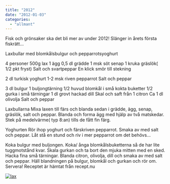 ```yaml
---
title: "2012"
date: "2012-01-03"
categories: 
  - "allmant"
---
```


Fisk och grönsaker ska det bli mer av under 2012! Slänger in årets första fiskrätt...

Laxbullar med blomkålsbulgur och pepparrotsyoghurt

4 personer 500g lax 1 ägg 0,5 dl grädde 1 msk söt senap 1 kruka gräslök( 1/2 pkt fryst) Salt och svartpeppar En klick smör till stekning

2 dl turkisk yoghurt 1-2 msk riven pepparrot Salt och peppar

3 dl bulgur 1 buljongtärning 1/2 huvud blomkål i små kokta buketter 1/2 gurka i små tärningar 1 dl grovt hackad dill Skal och saft från 1 citron Ca 1 dl olivolja Salt och peppar

Laxbullarna Mixa laxen till färs och blanda sedan i grädde, ägg, senap, gräslök, salt och peppar. Blanda och forma ägg med hjälp av två matskedar. Stek på medelvärme( typ 8:an) tills de fått fin färg.

Yoghurten Rör ihop yoghurt och färskriven pepparrot. Smaka av med salt och peppar. Låt stå en stund och riv i mer pepparrot om det behövs...

Koka bulgur med buljongen. Koka/ ånga blomkålsbuketterna så de har lite tuggmotstånd kvar. Skala gurkan och ta bort den mjuka mitten med en sked. Hacka fina små tärningar. Blanda citron, olivolja, dill och smaka av med salt och peppar. Häll blandningen på bulgur, blomkål och gurkan och rör om. Servera! Receptet är hämtat från recept.nu

[![](/static/img/pic_182502574-224x300.jpg "lax")](http://import.local/wp-content/uploads/2012/01/pic_182502574.jpg)
